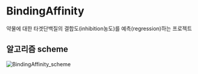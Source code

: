 # BindingAffinity
약물에 대한 타겟단백질의 결합도(inhibition농도)를 예측(regression)하는 프로젝트

## 알고리즘 scheme
![BindingAffinity_scheme](https://user-images.githubusercontent.com/77091029/104141447-35888180-53fa-11eb-8ddd-0912517b9e55.png)
